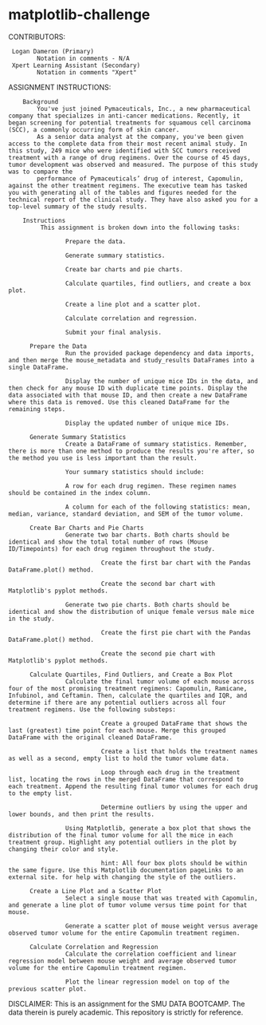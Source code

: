 # matplotlib-challenge

CONTRIBUTORS:
     
     Logan Dameron (Primary)
            Notation in comments - N/A
     Xpert Learning Assistant (Secondary)
            Notation in comments "Xpert"

ASSIGNMENT INSTRUCTIONS:
        
        Background
            You've just joined Pymaceuticals, Inc., a new pharmaceutical company that specializes in anti-cancer medications. Recently, it began screening for potential treatments for squamous cell carcinoma (SCC), a commonly occurring form of skin cancer.
            As a senior data analyst at the company, you've been given access to the complete data from their most recent animal study. In this study, 249 mice who were identified with SCC tumors received treatment with a range of drug regimens. Over the course of 45 days, tumor development was observed and measured. The purpose of this study was to compare the 
            performance of Pymaceuticals’ drug of interest, Capomulin, against the other treatment regimens. The executive team has tasked you with generating all of the tables and figures needed for the technical report of the clinical study. They have also asked you for a top-level summary of the study results.
            
        Instructions
             This assignment is broken down into the following tasks:
     
                    Prepare the data.
                    
                    Generate summary statistics.
                    
                    Create bar charts and pie charts.
                    
                    Calculate quartiles, find outliers, and create a box plot.
                    
                    Create a line plot and a scatter plot.
                    
                    Calculate correlation and regression.
                    
                    Submit your final analysis.
               
          Prepare the Data
                    Run the provided package dependency and data imports, and then merge the mouse_metadata and study_results DataFrames into a single DataFrame.
                    
                    Display the number of unique mice IDs in the data, and then check for any mouse ID with duplicate time points. Display the data associated with that mouse ID, and then create a new DataFrame where this data is removed. Use this cleaned DataFrame for the remaining steps.
                    
                    Display the updated number of unique mice IDs.

          Generate Summary Statistics
                    Create a DataFrame of summary statistics. Remember, there is more than one method to produce the results you're after, so the method you use is less important than the result.
                    
                    Your summary statistics should include:
                    
                    A row for each drug regimen. These regimen names should be contained in the index column.
                    
                    A column for each of the following statistics: mean, median, variance, standard deviation, and SEM of the tumor volume.

          Create Bar Charts and Pie Charts
                    Generate two bar charts. Both charts should be identical and show the total total number of rows (Mouse ID/Timepoints) for each drug regimen throughout the study.
                    
                              Create the first bar chart with the Pandas DataFrame.plot() method.
                              
                              Create the second bar chart with Matplotlib's pyplot methods.
                              
                    Generate two pie charts. Both charts should be identical and show the distribution of unique female versus male mice in the study.
          
                              Create the first pie chart with the Pandas DataFrame.plot() method.
                              
                              Create the second pie chart with Matplotlib's pyplot methods.
          
          Calculate Quartiles, Find Outliers, and Create a Box Plot
                    Calculate the final tumor volume of each mouse across four of the most promising treatment regimens: Capomulin, Ramicane, Infubinol, and Ceftamin. Then, calculate the quartiles and IQR, and determine if there are any potential outliers across all four treatment regimens. Use the following substeps:
                              
                              Create a grouped DataFrame that shows the last (greatest) time point for each mouse. Merge this grouped DataFrame with the original cleaned DataFrame.
                              
                              Create a list that holds the treatment names as well as a second, empty list to hold the tumor volume data.
                              
                              Loop through each drug in the treatment list, locating the rows in the merged DataFrame that correspond to each treatment. Append the resulting final tumor volumes for each drug to the empty list.
                              
                              Determine outliers by using the upper and lower bounds, and then print the results.
                              
                    Using Matplotlib, generate a box plot that shows the distribution of the final tumor volume for all the mice in each treatment group. Highlight any potential outliers in the plot by changing their color and style.
                              
                              hint: All four box plots should be within the same figure. Use this Matplotlib documentation pageLinks to an external site. for help with changing the style of the outliers.
          
          Create a Line Plot and a Scatter Plot
                    Select a single mouse that was treated with Capomulin, and generate a line plot of tumor volume versus time point for that mouse.
          
                    Generate a scatter plot of mouse weight versus average observed tumor volume for the entire Capomulin treatment regimen.
          
          Calculate Correlation and Regression
                    Calculate the correlation coefficient and linear regression model between mouse weight and average observed tumor volume for the entire Capomulin treatment regimen.
                    
                    Plot the linear regression model on top of the previous scatter plot.

DISCLAIMER: This is an assignment for the SMU DATA BOOTCAMP. The data therein is purely academic. This repository is strictly for reference.

